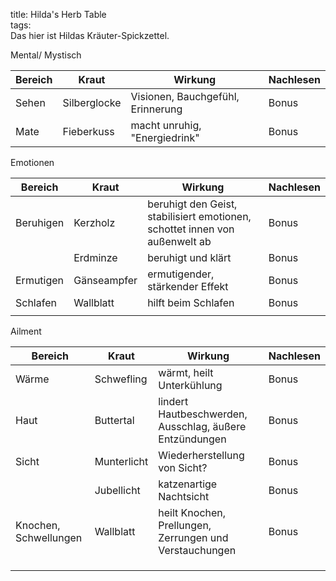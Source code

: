 title: Hilda's Herb Table  
tags:   
Das hier ist Hildas Kräuter-Spickzettel. 

Mental/ Mystisch

|Bereich|Kraut|Wirkung|Nachlesen|
|-|-|-|-|
|Sehen|Silberglocke|Visionen, Bauchgefühl, Erinnerung|Bonus|
|Mate|Fieberkuss|macht unruhig, "Energiedrink"|Bonus|


Emotionen

|Bereich|Kraut|Wirkung|Nachlesen|
|-|-|-|-|
|Beruhigen|Kerzholz|beruhigt den Geist, stabilisiert emotionen, schottet innen von außenwelt ab|Bonus|
||Erdminze|beruhigt und klärt|Bonus|
|Ermutigen|Gänseampfer|ermutigender, stärkender Effekt|Bonus|
|Schlafen|Wallblatt|hilft beim Schlafen|Bonus|
|||||


Ailment

|Bereich|Kraut|Wirkung|Nachlesen|
|-|-|-|-|
|Wärme|Schwefling|wärmt, heilt Unterkühlung|Bonus|
|Haut|Buttertal|lindert Hautbeschwerden, Ausschlag, äußere Entzündungen|Bonus|
|Sicht|Munterlicht|Wiederherstellung von Sicht?|Bonus|
||Jubellicht|katzenartige Nachtsicht|Bonus|
|Knochen, Schwellungen|Wallblatt|heilt Knochen, Prellungen, Zerrungen und Verstauchungen|Bonus|
|||||
|||||
|||||
